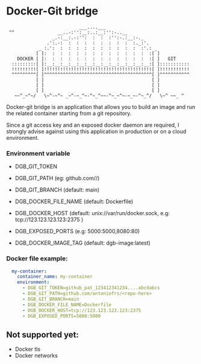 # Docker-Git bridge

```
                           ___....___
 ^^                __..-:'':__:..:__:'':-..__
                 _.-:__:.-:'':  :  :  :'':-.:__:-._
               .':.-:  :  :  :  :  :  :  :  :  :._:'.
            _ :.':  :  :  :  :  :  :  :  :  :  :  :'.: _
           [ ]:  :  :  :  :  :  :  :  :  :  :  :  :  :[ ]
    DOCKER [ ]:  :  :  :  :  :  :  :  :  :  :  :  :  :[ ]   GIT
  :::::::::[ ]:__:__:__:__:__:__:__:__:__:__:__:__:__:[ ]:::::::::::
  !!!!!!!!![ ]!!!!!!!!!!!!!!!!!!!!!!!!!!!!!!!!!!!!!!!![ ]!!!!!!!!!!!
  ^^^^^^^^^[ ]^^^^^^^^^^^^^^^^^^^^^^^^^^^^^^^^^^^^^^^^[ ]^^^^^^^^^^^
           [ ]                                        [ ]
           [ ]                                        [ ]
           [ ]                                        [ ]
   ~~^_~^~/   \~^-~^~ _~^-~_^~-^~_^~~-^~_~^~-~_~-^~_^/   \~^ ~~_ ^
```
Docker-git bridge is an application that allows you to build an image and run
the related container starting from a git repository.

Since a git access key and an exposed docker daemon are required,
I strongly advise against using this application in production or on a cloud environment.


### Environment variable

- DGB_GIT_TOKEN
- DGB_GIT_PATH  (eg: github.com/<username>/<repo>)
- DGB_GIT_BRANCH (default: main)

- DGB_DOCKER_FILE_NAME (default: Dockerfile)
- DGB_DOCKER_HOST (default: unix://var/run/docker.sock, e.g: tcp://123.123.123.123:2375 )
- DGB_EXPOSED_PORTS (e.g: 5000:5000,8080:80)
- DGB_DOCKER_IMAGE_TAG (default: dgb-image:latest)

### Docker file example:

```yml
  my-container:
    container_name: my-container
    environment:
      - DGB_GIT_TOKEN=github_pat_123412341234....abcdabcs
      - DGB_GIT_PATH=github.com/antoniofrs/<repo-here>
      - DGB_GIT_BRANCH=main
      - DGB_DOCKER_FILE_NAME=Dockerfile
      - DGB_DOCKER_HOST=tcp://123.123.123.123:2375
      - DGB_EXPOSED_PORTS=5000:5000
```

## Not supported yet:
- Docker tls
- Docker networks
